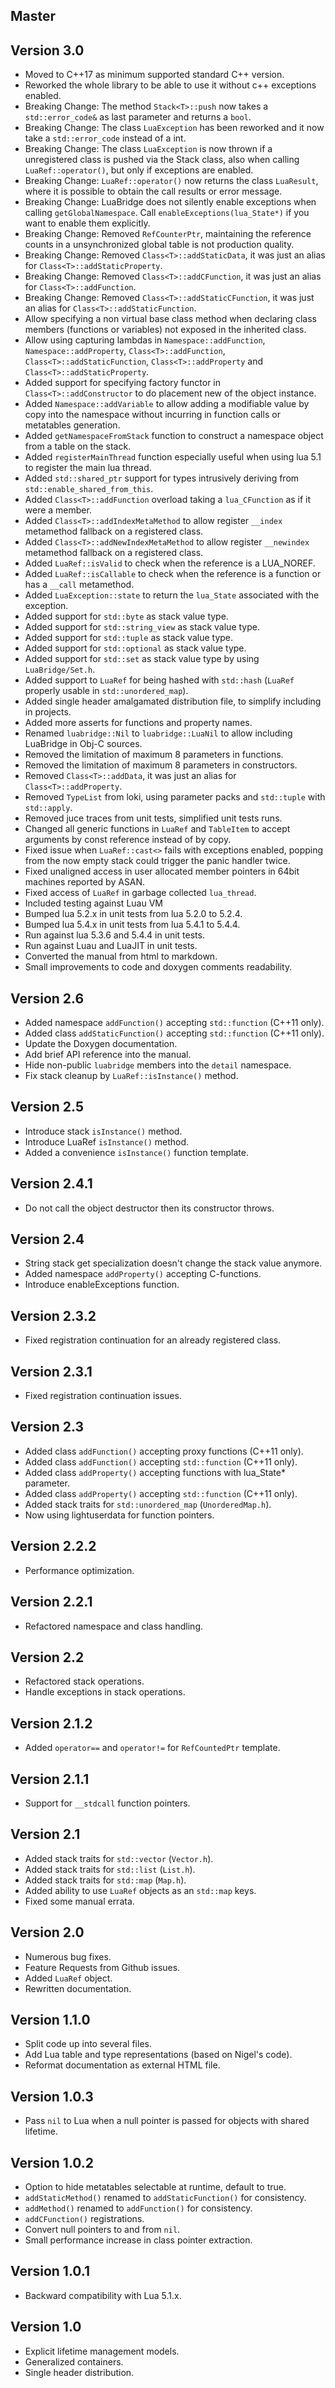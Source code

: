 ## Master

## Version 3.0

* Moved to C++17 as minimum supported standard C++ version.
* Reworked the whole library to be able to use it without c++ exceptions enabled.
* Breaking Change: The method `Stack<T>::push` now takes a `std::error_code&` as last parameter and returns a `bool`.
* Breaking Change: The class `LuaException` has been reworked and it now take a `std::error_code` instead of a int.
* Breaking Change: The class `LuaException` is now thrown if a unregistered class is pushed via the Stack class, also when calling `LuaRef::operator()`, but only if exceptions are enabled.
* Breaking Change: `LuaRef::operator()` now returns the class `LuaResult`, where it is possible to obtain the call results or error message.
* Breaking Change: LuaBridge does not silently enable exceptions when calling `getGlobalNamespace`. Call `enableExceptions(lua_State*)` if you want to enable them explicitly.
* Breaking Change: Removed `RefCounterPtr`, maintaining the reference counts in a unsynchronized global table is not production quality.
* Breaking Change: Removed `Class<T>::addStaticData`, it was just an alias for `Class<T>::addStaticProperty`.
* Breaking Change: Removed `Class<T>::addCFunction`, it was just an alias for `Class<T>::addFunction`.
* Breaking Change: Removed `Class<T>::addStaticCFunction`, it was just an alias for `Class<T>::addStaticFunction`.
* Allow specifying a non virtual base class method when declaring class members (functions or variables) not exposed in the inherited class.
* Allow using capturing lambdas in `Namespace::addFunction`, `Namespace::addProperty`, `Class<T>::addFunction`, `Class<T>::addStaticFunction`, `Class<T>::addProperty` and `Class<T>::addStaticProperty`.
* Added support for specifying factory functor in `Class<T>::addConstructor` to do placement new of the object instance.
* Added `Namespace::addVariable` to allow adding a modifiable value by copy into the namespace without incurring in function calls or metatables generation.
* Added `getNamespaceFromStack` function to construct a namespace object from a table on the stack.
* Added `registerMainThread` function especially useful when using lua 5.1 to register the main lua thread.
* Added `std::shared_ptr` support for types intrusively deriving from `std::enable_shared_from_this`.
* Added `Class<T>::addFunction` overload taking a `lua_CFunction` as if it were a member.
* Added `Class<T>::addIndexMetaMethod` to allow register `__index` metamethod fallback on a registered class.
* Added `Class<T>::addNewIndexMetaMethod` to allow register `__newindex` metamethod fallback on a registered class.
* Added `LuaRef::isValid` to check when the reference is a LUA_NOREF.
* Added `LuaRef::isCallable` to check when the reference is a function or has a `__call` metamethod.
* Added `LuaException::state` to return the `lua_State` associated with the exception.
* Added support for `std::byte` as stack value type.
* Added support for `std::string_view` as stack value type.
* Added support for `std::tuple` as stack value type.
* Added support for `std::optional` as stack value type.
* Added support for `std::set` as stack value type by using `LuaBridge/Set.h`.
* Added support to `LuaRef` for being hashed with `std::hash` (`LuaRef` properly usable in `std::unordered_map`).
* Added single header amalgamated distribution file, to simplify including in projects.
* Added more asserts for functions and property names.
* Renamed `luabridge::Nil` to `luabridge::LuaNil` to allow including LuaBridge in Obj-C sources.
* Removed the limitation of maximum 8 parameters in functions.
* Removed the limitation of maximum 8 parameters in constructors.
* Removed `Class<T>::addData`, it was just an alias for `Class<T>::addProperty`.
* Removed `TypeList` from loki, using parameter packs and `std::tuple` with `std::apply`.
* Removed juce traces from unit tests, simplified unit tests runs.
* Changed all generic functions in `LuaRef` and `TableItem` to accept arguments by const reference instead of by copy.
* Fixed issue when `LuaRef::cast<>` fails with exceptions enabled, popping from the now empty stack could trigger the panic handler twice.
* Fixed unaligned access in user allocated member pointers in 64bit machines reported by ASAN.
* Fixed access of `LuaRef` in garbage collected `lua_thread`.
* Included testing against Luau VM
* Bumped lua 5.2.x in unit tests from lua 5.2.0 to 5.2.4.
* Bumped lua 5.4.x in unit tests from lua 5.4.1 to 5.4.4.
* Run against lua 5.3.6 and 5.4.4 in unit tests.
* Run against Luau and LuaJIT in unit tests.
* Converted the manual from html to markdown.
* Small improvements to code and doxygen comments readability.

## Version 2.6

* Added namespace `addFunction()` accepting `std::function` (C++11 only).
* Added class `addStaticFunction()` accepting `std::function` (C++11 only).
* Update the Doxygen documentation.
* Add brief API reference into the manual.
* Hide non-public `luabridge` members into the `detail` namespace.
* Fix stack cleanup by `LuaRef::isInstance()` method.

## Version 2.5

* Introduce stack `isInstance()` method.
* Introduce LuaRef `isInstance()` method.
* Added a convenience `isInstance()` function template.

## Version 2.4.1

* Do not call the object destructor then its constructor throws.

## Version 2.4

* String stack get specialization doesn't change the stack value anymore.
* Added namespace `addProperty()` accepting C-functions.
* Introduce enableExceptions function.

## Version 2.3.2

* Fixed registration continuation for an already registered class.

## Version 2.3.1

* Fixed registration continuation issues.

## Version 2.3

* Added class `addFunction()` accepting proxy functions (C++11 only).
* Added class `addFunction()` accepting `std::function` (C++11 only).
* Added class `addProperty()` accepting functions with lua_State* parameter.
* Added class `addProperty()` accepting `std::function` (C++11 only).
* Added stack traits for `std::unordered_map` (`UnorderedMap.h`).
* Now using lightuserdata for function pointers.

## Version 2.2.2

* Performance optimization.

## Version 2.2.1

* Refactored namespace and class handling.

## Version 2.2

* Refactored stack operations.
* Handle exceptions in stack operations.

## Version 2.1.2

* Added `operator==` and `operator!=` for `RefCountedPtr` template.

## Version 2.1.1

* Support for `__stdcall` function pointers.

## Version 2.1

* Added stack traits for `std::vector` (`Vector.h`).
* Added stack traits for `std::list` (`List.h`).
* Added stack traits for `std::map` (`Map.h`).
* Added ability to use `LuaRef` objects as an `std::map` keys.
* Fixed some manual errata.

## Version 2.0

* Numerous bug fixes.
* Feature Requests from Github issues.
* Added `LuaRef` object.
* Rewritten documentation.

## Version 1.1.0

* Split code up into several files.
* Add Lua table and type representations (based on Nigel's code).
* Reformat documentation as external HTML file.

## Version 1.0.3

* Pass `nil` to Lua when a null pointer is passed for objects with shared lifetime.

## Version 1.0.2

* Option to hide metatables selectable at runtime, default to true.
* `addStaticMethod()` renamed to `addStaticFunction()` for consistency.
* `addMethod()` renamed to `addFunction()` for consistency.
* `addCFunction()` registrations.
* Convert null pointers to and from `nil`.
* Small performance increase in class pointer extraction.

## Version 1.0.1

* Backward compatibility with Lua 5.1.x.

## Version 1.0

* Explicit lifetime management models.
* Generalized containers.
* Single header distribution.
